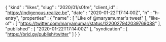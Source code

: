 {
  "kind" : "likes",
  "slug" : "2020/01/s0fre",
  "client_id" : "https://indigenous.realize.be",
  "date" : "2020-01-22T17:14:00Z",
  "h" : "h-entry",
  "properties" : {
    "name" : [ "Like of @maryamumar's tweet" ],
    "like-of" : [ "https://twitter.com/maryamumar/status/1220027942039769088" ],
    "published" : [ "2020-01-22T17:14:00Z" ],
    "syndication" : [ "https://brid.gy/publish/twitter" ]
  }
}
